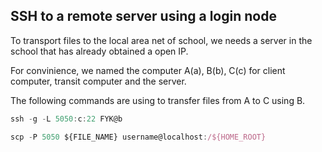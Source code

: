 ## SSH to a remote server using a login node

To transport files to the local area net of school, we needs a server in the school that has already obtained a open IP.

For convinience, we named the computer A(a), B(b), C(c) for client computer, transit computer and the server.

The following commands are using to transfer files from A to C using B.

``` javascript
ssh -g -L 5050:c:22 FYK@b

scp -P 5050 ${FILE_NAME} username@localhost:/${HOME_ROOT}
```